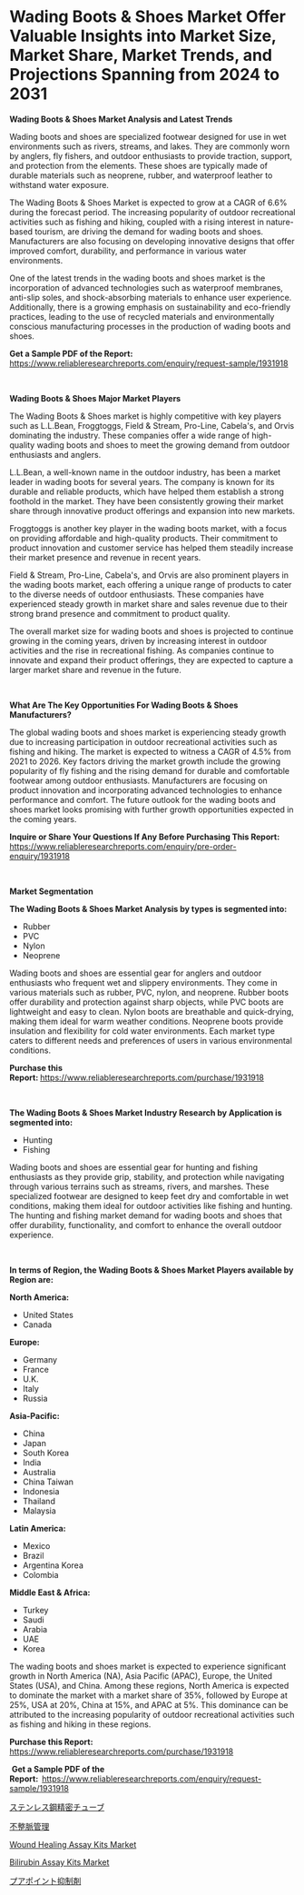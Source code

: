 <p><h1>Wading Boots & Shoes Market Offer Valuable Insights into Market Size, Market Share, Market Trends, and Projections Spanning from 2024 to 2031</h1></p><p><strong>Wading Boots & Shoes Market Analysis and Latest Trends</strong></p>
<p><p>Wading boots and shoes are specialized footwear designed for use in wet environments such as rivers, streams, and lakes. They are commonly worn by anglers, fly fishers, and outdoor enthusiasts to provide traction, support, and protection from the elements. These shoes are typically made of durable materials such as neoprene, rubber, and waterproof leather to withstand water exposure.</p><p>The Wading Boots & Shoes Market is expected to grow at a CAGR of 6.6% during the forecast period. The increasing popularity of outdoor recreational activities such as fishing and hiking, coupled with a rising interest in nature-based tourism, are driving the demand for wading boots and shoes. Manufacturers are also focusing on developing innovative designs that offer improved comfort, durability, and performance in various water environments.</p><p>One of the latest trends in the wading boots and shoes market is the incorporation of advanced technologies such as waterproof membranes, anti-slip soles, and shock-absorbing materials to enhance user experience. Additionally, there is a growing emphasis on sustainability and eco-friendly practices, leading to the use of recycled materials and environmentally conscious manufacturing processes in the production of wading boots and shoes.</p></p>
<p><strong>Get a Sample PDF of the Report:&nbsp;</strong> <a href="https://www.reliableresearchreports.com/enquiry/request-sample/1931918">https://www.reliableresearchreports.com/enquiry/request-sample/1931918</a></p>
<p>&nbsp;</p>
<p><strong>Wading Boots & Shoes Major Market Players</strong></p>
<p><p>The Wading Boots & Shoes market is highly competitive with key players such as L.L.Bean, Froggtoggs, Field & Stream, Pro-Line, Cabela's, and Orvis dominating the industry. These companies offer a wide range of high-quality wading boots and shoes to meet the growing demand from outdoor enthusiasts and anglers.</p><p>L.L.Bean, a well-known name in the outdoor industry, has been a market leader in wading boots for several years. The company is known for its durable and reliable products, which have helped them establish a strong foothold in the market. They have been consistently growing their market share through innovative product offerings and expansion into new markets.</p><p>Froggtoggs is another key player in the wading boots market, with a focus on providing affordable and high-quality products. Their commitment to product innovation and customer service has helped them steadily increase their market presence and revenue in recent years.</p><p>Field & Stream, Pro-Line, Cabela's, and Orvis are also prominent players in the wading boots market, each offering a unique range of products to cater to the diverse needs of outdoor enthusiasts. These companies have experienced steady growth in market share and sales revenue due to their strong brand presence and commitment to product quality.</p><p>The overall market size for wading boots and shoes is projected to continue growing in the coming years, driven by increasing interest in outdoor activities and the rise in recreational fishing. As companies continue to innovate and expand their product offerings, they are expected to capture a larger market share and revenue in the future.</p></p>
<p>&nbsp;</p>
<p><strong>What Are The Key Opportunities For Wading Boots & Shoes Manufacturers?</strong></p>
<p><p>The global wading boots and shoes market is experiencing steady growth due to increasing participation in outdoor recreational activities such as fishing and hiking. The market is expected to witness a CAGR of 4.5% from 2021 to 2026. Key factors driving the market growth include the growing popularity of fly fishing and the rising demand for durable and comfortable footwear among outdoor enthusiasts. Manufacturers are focusing on product innovation and incorporating advanced technologies to enhance performance and comfort. The future outlook for the wading boots and shoes market looks promising with further growth opportunities expected in the coming years.</p></p>
<p><strong>Inquire or Share Your Questions If Any Before Purchasing This Report:</strong> <a href="https://www.reliableresearchreports.com/enquiry/pre-order-enquiry/1931918">https://www.reliableresearchreports.com/enquiry/pre-order-enquiry/1931918</a></p>
<p>&nbsp;</p>
<p><strong>Market Segmentation</strong></p>
<p><strong>The Wading Boots & Shoes Market Analysis by types is segmented into:</strong></p>
<p><ul><li>Rubber</li><li>PVC</li><li>Nylon</li><li>Neoprene</li></ul></p>
<p><p>Wading boots and shoes are essential gear for anglers and outdoor enthusiasts who frequent wet and slippery environments. They come in various materials such as rubber, PVC, nylon, and neoprene. Rubber boots offer durability and protection against sharp objects, while PVC boots are lightweight and easy to clean. Nylon boots are breathable and quick-drying, making them ideal for warm weather conditions. Neoprene boots provide insulation and flexibility for cold water environments. Each market type caters to different needs and preferences of users in various environmental conditions.</p></p>
<p><strong>Purchase this Report:&nbsp;</strong><a href="https://www.reliableresearchreports.com/purchase/1931918">https://www.reliableresearchreports.com/purchase/1931918</a></p>
<p>&nbsp;</p>
<p><strong>The Wading Boots & Shoes Market Industry Research by Application is segmented into:</strong></p>
<p><ul><li>Hunting</li><li>Fishing</li></ul></p>
<p><p>Wading boots and shoes are essential gear for hunting and fishing enthusiasts as they provide grip, stability, and protection while navigating through various terrains such as streams, rivers, and marshes. These specialized footwear are designed to keep feet dry and comfortable in wet conditions, making them ideal for outdoor activities like fishing and hunting. The hunting and fishing market demand for wading boots and shoes that offer durability, functionality, and comfort to enhance the overall outdoor experience.</p></p>
<p>&nbsp;</p>
<p><strong>In terms of Region, the Wading Boots & Shoes Market Players available by Region are:</strong></p>
<p>
    <p> <strong> North America: </strong>
        <ul>
            <li>United States</li>
            <li>Canada</li>
        </ul>
        </p> 
    <p> <strong> Europe: </strong>
        <ul>
            <li>Germany</li>
            <li>France</li>
            <li>U.K.</li>
            <li>Italy</li>
            <li>Russia</li>
        </ul>
        </p> 
    <p> <strong> Asia-Pacific: </strong>
        <ul>
            <li>China</li>
            <li>Japan</li>
            <li>South Korea</li>
            <li>India</li>
            <li>Australia</li>
            <li>China Taiwan</li>
            <li>Indonesia</li>
            <li>Thailand</li>
            <li>Malaysia</li>
        </ul>
        </p> 
    <p> <strong> Latin America: </strong>
        <ul>
            <li>Mexico</li>
            <li>Brazil</li>
            <li>Argentina Korea</li>
            <li>Colombia</li>
        </ul>
        </p> 
    <p> <strong> Middle East & Africa: </strong>
        <ul>
            <li>Turkey</li>
            <li>Saudi</li>
            <li>Arabia</li>
            <li>UAE</li>
            <li>Korea</li>
        </ul>
    </p>
    </p>
<p><p>The wading boots and shoes market is expected to experience significant growth in North America (NA), Asia Pacific (APAC), Europe, the United States (USA), and China. Among these regions, North America is expected to dominate the market with a market share of 35%, followed by Europe at 25%, USA at 20%, China at 15%, and APAC at 5%. This dominance can be attributed to the increasing popularity of outdoor recreational activities such as fishing and hiking in these regions.</p></p>
<p><strong>Purchase this Report: </strong><a href="https://www.reliableresearchreports.com/purchase/1931918">https://www.reliableresearchreports.com/purchase/1931918</a></p>
<p>&nbsp;<strong>Get a Sample PDF of the Report:&nbsp;&nbsp;</strong><a href="https://www.reliableresearchreports.com/enquiry/request-sample/1931918">https://www.reliableresearchreports.com/enquiry/request-sample/1931918</a></p>
<p><strong></strong></p>
<p><p><a href="https://medium.com/@harmonybogan1944/%E3%82%B9%E3%83%86%E3%83%B3%E3%83%AC%E3%82%B9%E9%8B%BC%E7%B2%BE%E5%AF%86%E7%AE%A1%E3%81%AE%E5%B8%82%E5%A0%B4%E3%82%B7%E3%82%A7%E3%82%A2%E3%81%AE%E9%80%B2%E5%8C%96%E3%81%A8%E5%B8%82%E5%A0%B4%E6%88%90%E9%95%B7%E3%83%88%E3%83%AC%E3%83%B3%E3%83%89-2024%E5%B9%B4-2031%E5%B9%B4-a39e42feb5a5">ステンレス鋼精密チューブ</a></p><p><a href="https://medium.com/@shade463/%E4%B8%8D%E6%95%B4%E8%84%88%E7%AE%A1%E7%90%86%E5%B8%82%E5%A0%B4%E3%81%AE%E5%88%86%E6%9E%90-%E3%82%B0%E3%83%AD%E3%83%BC%E3%83%90%E3%83%AB%E7%94%A3%E6%A5%AD%E3%81%AE%E5%B1%95%E6%9C%9B%E3%81%A8%E4%BA%88%E6%B8%AC-2024%E5%B9%B4%E3%81%8B%E3%82%892031%E5%B9%B4%E3%81%BE%E3%81%A7-340ec59e36d6">不整脈管理</a></p><p><a href="https://issuu.com/reportprime-2/docs/wound-healing-assay-kits-market-size-2030.pptx">Wound Healing Assay Kits Market</a></p><p><a href="https://issuu.com/reportprime-2/docs/bilirubin-assay-kits-market-size-2030.pptx">Bilirubin Assay Kits Market</a></p><p><a href="https://github.com/ksxzwxabcuynh011/Market-Research-Report-List-1/blob/main/77288414208.md">プアポイント抑制剤</a></p></p>